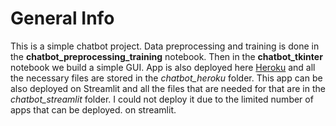 # General Info
This is a simple chatbot project. Data preprocessing and training is done in the **chatbot_preprocessing_training** notebook. Then in the **chatbot_tkinter** notebook we build a simple GUI. App is also deployed here [Heroku](https://simple-chatbot-app.herokuapp.com/) and all the necessary files are stored in the *chatbot_heroku* folder. This app can be also deployed on Streamlit and all the files that are needed for that are in the *chatbot_streamlit* folder. I could not deploy it due to the limited number of apps that can be deployed. on streamlit.
